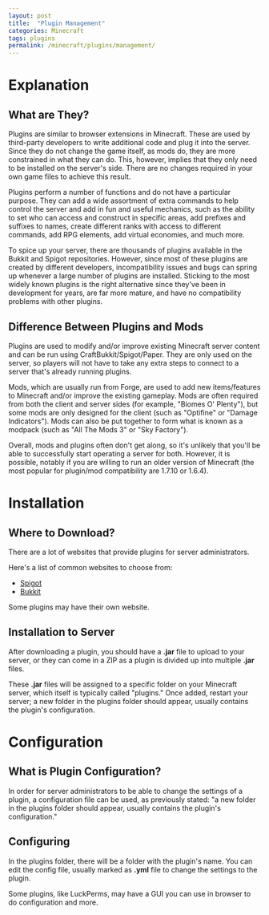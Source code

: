 ```yaml
---
layout: post
title:  "Plugin Management"
categories: Minecraft
tags: plugins
permalink: /minecraft/plugins/management/
---
```


# Explanation
## What are They?
Plugins are similar to browser extensions in Minecraft. These are used by third-party developers to write additional code and plug it into the server. Since they do not change the game itself, as mods do, they are more constrained in what they can do. This, however, implies that they only need to be installed on the server's side. There are no changes required in your own game files to achieve this result.

Plugins perform a number of functions and do not have a particular purpose. They can add a wide assortment of extra commands to help control the server and add in fun and useful mechanics, such as the ability to set who can access and construct in specific areas, add prefixes and suffixes to names, create different ranks with access to different commands, add RPG elements, add virtual economies, and much more.

To spice up your server, there are thousands of plugins available in the Bukkit and Spigot repositories. However, since most of these plugins are created by different developers, incompatibility issues and bugs can spring up whenever a large number of plugins are installed. Sticking to the most widely known plugins is the right alternative since they've been in development for years, are far more mature, and have no compatibility problems with other plugins.

## Difference Between Plugins and Mods
Plugins are used to modify and/or improve existing Minecraft server content and can be run using CraftBukkit/Spigot/Paper. They are only used on the server, so players will not have to take any extra steps to connect to a server that's already running plugins.

Mods, which are usually run from Forge, are used to add new items/features to Minecraft and/or improve the existing gameplay. Mods are often required from both the client and server sides (for example, "Biomes O' Plenty"), but some mods are only designed for the client (such as "Optifine" or "Damage Indicators"). Mods can also be put together to form what is known as a modpack (such as "All The Mods 3" or "Sky Factory").

Overall, mods and plugins often don't get along, so it's unlikely that you'll be able to successfully start operating a server for both. However, it is possible, notably if you are willing to run an older version of Minecraft (the most popular for plugin/mod compatibility are 1.7.10 or 1.6.4).

# Installation
## Where to Download?
There are a lot of websites that provide plugins for server administrators.

Here's a list of common websites to choose from: 
 - [Spigot](https://www.spigotmc.org/)
 - [Bukkit](https://dev.bukkit.org/)

Some plugins may have their own website.

## Installation to Server
After downloading a plugin, you should have a __.jar__ file to upload to your server, or they can come in a ZIP as a plugin is divided up into multiple __.jar__ files.

These __.jar__ files will be assigned to a specific folder on your Minecraft server, which itself is typically called "plugins." Once added, restart your server; a new folder in the plugins folder should appear, usually contains the plugin's configuration.

# Configuration 
## What is Plugin Configuration?
In order for server administrators to be able to change the settings of a plugin, a configuration file can be used, as previously stated: "a new folder in the plugins folder should appear, usually contains the plugin's configuration."

## Configuring
In the plugins folder, there will be a folder with the plugin's name. You can edit the config file, usually marked as __.yml__ file to change the settings to the plugin.

Some plugins, like LuckPerms, may have a GUI you can use in browser to do configuration and more.